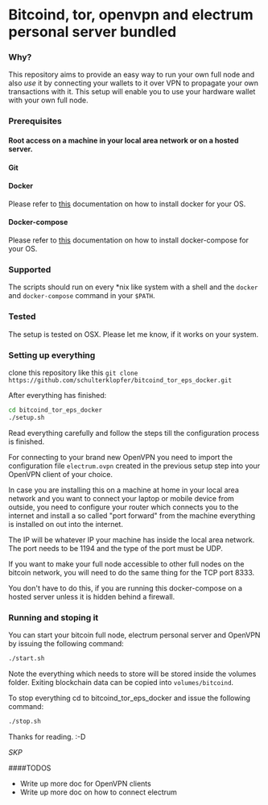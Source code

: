 # Bitcoind, tor, openvpn and electrum personal server bundled


### Why?

This repository aims to provide an easy way to run your own full node and also _*use*_ it
by connecting your wallets to it over VPN to propagate your own transactions with it. 
This setup will enable you to use your hardware wallet with your own full node.

### Prerequisites

#### Root access on a machine in your local area network or on a hosted server.

#### Git

#### Docker

Please refer to [this](https://docs.docker.com/install/) documentation on how to install
docker for your OS.

#### Docker-compose

Please refer to [this](https://docs.docker.com/compose/install/) documentation on how to install
docker-compose for your OS.

### Supported

The scripts should run on every  \*nix like system with a shell and the `docker` and 
`docker-compose` command in your `$PATH`.

### Tested

The setup is tested on OSX. Please let me know, if it works on your system.

### Setting up everything

clone this repository like this `git clone https://github.com/schulterklopfer/bitcoind_tor_eps_docker.git`

After everything has finished:

```bash
cd bitcoind_tor_eps_docker
./setup.sh
``` 

Read everything carefully and follow the steps till the configuration process
is finished.

For connecting to your brand new OpenVPN you need to import the configuration file
`electrum.ovpn` created in the previous setup step into your OpenVPN client of your choice.

In case you are installing this on a machine at home in your local area network
and you want to connect your laptop or mobile device from outside, you need to 
configure your router which connects you to the internet and install a so called
"port forward" from the machine everything is installed on out into the internet.

The IP will be whatever IP your machine has inside the local area network. 
The port needs to be 1194 and the type of the port must be UDP.

If you want to make your full node accessible to other full nodes on the bitcoin
network, you will need to do the same thing for the TCP port 8333.

You don't have to do this, if you are running this docker-compose on a hosted server
unless it is hidden behind a firewall.

### Running and stoping it

You can start your bitcoin full node, 
electrum personal server and OpenVPN by issuing the following command:

```bash
./start.sh
```

Note the everything which needs to store will be stored inside the volumes folder.
Exiting blockchain data can be copied into `volumes/bitcoind`.

To stop everything cd to bitcoind_tor_eps_docker and issue the following command:

```bash
./stop.sh
```


Thanks for reading. :-D

*SKP*

####TODOS

* Write up more doc for OpenVPN clients
* Write up more doc on how to connect electrum



